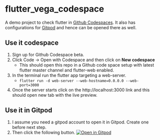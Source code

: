 # flutter_vega_codespace

A demo project to check flutter in [Github Codespaces](https://github.com/features/codespaces).
It also has configurations for [Gitpod](https://www.gitpod.io/) and hence can be opened there as well.

## Use it codespace
1. Sign up for Github Codespace beta.
2. Click Code -> Open with Codespace and then click on **New codespace**
   * This should open this repo in a Github code space setup with latest flutter master channel and flutter-web enabled.
3. In the terminal run the flutter app targeting a web-server.
   * `flutter run -d web-server --web-hostname=0.0.0.0 --web-port=3000`
4. Once the server starts click on the http://localhost:3000 link and this should open new tab with the live preview.

## Use it in Gitpod
1. I assume you need a gitpod account to open it in Gitpod. Create one before next step.
2. Then click the following button.
[![Open in Gitpod](https://gitpod.io/button/open-in-gitpod.svg)](https://gitpod.io/#https://github.com/Abhilash-Chandran/flutter_vega_codespace)
